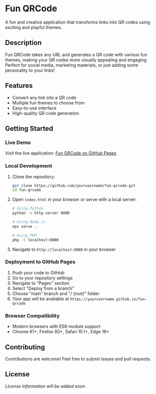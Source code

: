 # Fun QRCode

A fun and creative application that transforms links into QR codes using exciting and playful themes.

## Description

Fun QRCode takes any URL and generates a QR code with various fun themes, making your QR codes more visually appealing and engaging. Perfect for social media, marketing materials, or just adding some personality to your links!

## Features

- Convert any link into a QR code
- Multiple fun themes to choose from
- Easy-to-use interface
- High-quality QR code generation

## Getting Started

### Live Demo
Visit the live application: [Fun QRCode on GitHub Pages](https://yourusername.github.io/fun-qrcode)

### Local Development
1. Clone the repository:
   ```bash
   git clone https://github.com/yourusername/fun-qrcode.git
   cd fun-qrcode
   ```

2. Open `index.html` in your browser or serve with a local server:
   ```bash
   # Using Python
   python -m http.server 8000
   
   # Using Node.js
   npx serve .
   
   # Using PHP
   php -S localhost:8000
   ```

3. Navigate to `http://localhost:8000` in your browser

### Deployment to GitHub Pages
1. Push your code to GitHub
2. Go to your repository settings
3. Navigate to "Pages" section
4. Select "Deploy from a branch"
5. Choose "main" branch and "/ (root)" folder
6. Your app will be available at `https://yourusername.github.io/fun-qrcode`

### Browser Compatibility
- Modern browsers with ES6 module support
- Chrome 61+, Firefox 60+, Safari 10.1+, Edge 16+

## Contributing

Contributions are welcome! Feel free to submit issues and pull requests.

## License

*License information will be added soon.*
